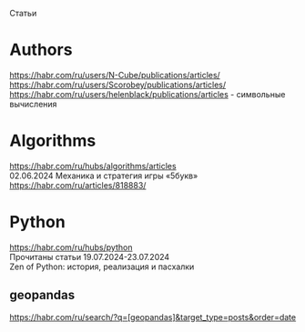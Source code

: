 Статьи                      

# Authors                         
https://habr.com/ru/users/N-Cube/publications/articles/          
https://habr.com/ru/users/Scorobey/publications/articles/
https://habr.com/ru/users/helenblack/publications/articles - символьные вычисления                

# Algorithms                         
https://habr.com/ru/hubs/algorithms/articles                 
02.06.2024 Механика и стратегия игры «5букв»                                          
https://habr.com/ru/articles/818883/

# Python                 
https://habr.com/ru/hubs/python                    
Прочитаны статьи 19.07.2024-23.07.2024                  
Zen of Python: история, реализация и пасхалки                                

## geopandas
https://habr.com/ru/search/?q=[geopandas]&target_type=posts&order=date                           
